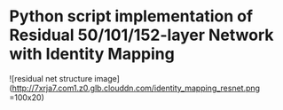 # Python script implementation of Residual 50/101/152-layer Network with Identity Mapping
![residual net structure image](http://7xrja7.com1.z0.glb.clouddn.com/identity_mapping_resnet.png =100x20)
